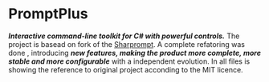 # PromptPlus

**_Interactive command-line  toolkit for C# with powerful controls._** The project is basead on fork of the [Sharprompt](https://github.com/shibayan/Sharprompt). A complete refatoring was done , introducing  **_new features, making the product more complete, more stable and more configurable_** with a independent evolution. In all files is showing the reference to original project acconding to the MIT licence.
